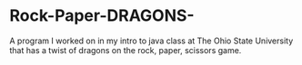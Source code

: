 # Rock-Paper-DRAGONS-
A program I worked on in my intro to java class at The Ohio State University that has a twist of dragons on the rock, paper, scissors game.
